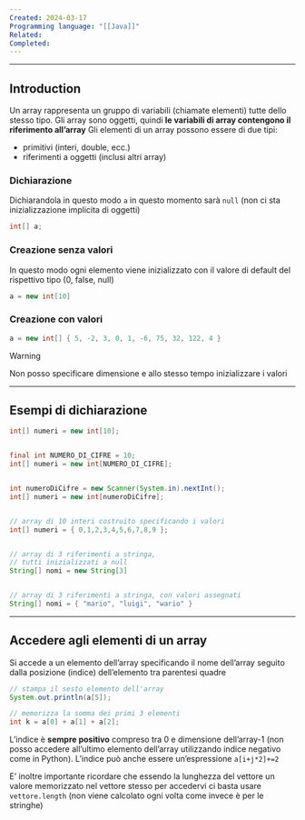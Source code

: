 ```yaml
---
Created: 2024-03-17
Programming language: "[[Java]]"
Related: 
Completed:
---
```

---
## Introduction

Un array rappresenta un gruppo di variabili (chiamate elementi) tutte dello stesso tipo. Gli array sono oggetti, quindi **le variabili di array contengono il riferimento all’array**
Gli elementi di un array possono essere di due tipi:
- primitivi (interi, double, ecc.)
- riferimenti a oggetti (inclusi altri array)

### Dichiarazione
Dichiarandola in questo modo `a` in questo momento sarà `null` (non ci sta inizializzazione implicita di oggetti)
```java
int[] a;
```

### Creazione senza valori
In questo modo ogni elemento viene inizializzato con il valore di default del rispettivo tipo (0, false, null)
```java
a = new int[10]
```

### Creazione con valori
```java
a = new int[] { 5, -2, 3, 0, 1, -6, 75, 32, 122, 4 }
```

> [!warning]
> Non posso specificare dimensione e allo stesso tempo inizializzare i valori

---
## Esempi di dichiarazione

```java
int[] numeri = new int[10];


final int NUMERO_DI_CIFRE = 10;
int[] numeri = new int[NUMERO_DI_CIFRE];


int numeroDiCifre = new Scanner(System.in).nextInt();
int[] numeri = new int[numeroDiCifre];


// array di 10 interi costruito specificando i valori
int[] numeri = { 0,1,2,3,4,5,6,7,8,9 };


// array di 3 riferimenti a stringa,
// tutti inizializzati a null
String[] nomi = new String[3]


// array di 3 riferimenti a stringa, con valori assegnati
String[] nomi = { "mario", "luigi", "wario" }
```

---
## Accedere agli elementi di un array
Si accede a un elemento dell’array specificando il nome dell’array seguito dalla posizione (indice) dell’elemento tra parentesi quadre

```java
// stampa il sesto elemento dell'array
System.out.println(a[5]);

// memorizza la somma dei primi 3 elementi
int k = a[0] + a[1] + a[2];
```

L’indice è **sempre positivo** compreso tra 0 e dimensione dell’array-1 (non posso accedere all’ultimo elemento dell’array utilizzando indice negativo come in Python). L’indice può anche essere un’espressione `a[i+j*2]+=2`

E’ inoltre importante ricordare che essendo la lunghezza del vettore un valore memorizzato nel vettore stesso per accedervi ci basta usare `vettore.length` (non viene calcolato ogni volta come invece è per le stringhe)